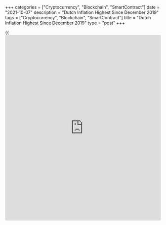 +++
categories = ["Cryptocurrency", "Blockchain", "SmartContract"]
date = "2021-10-07"
description = "Dutch Inflation Highest Since December 2019"
tags = ["Cryptocurrency", "Blockchain", "SmartContract"]
title = "Dutch Inflation Highest Since December 2019"
type = "post"
+++

{{<iframe id="large-banner" src="https://www.bounty.group/#slide=26.0" width="100%" height="600" scrolling="no" style="border: 0px solid rgb(216, 221, 230); border-radius: 3px;">}}

Dutch consumer price inflation increased to the highest level in nearly
two years in September, data from the Central Bureau of Statistics
showed on Tuesday.

The consumer price index rose 2.7 percent year-on-year in September,
following a 2.4 percent increase in August.

The latest inflation was the highest since December 2019, when it was
2.7 percent.

The latest inflation was mainly due to higher prices for gas and
electricity, among other things, the agency said.

Prices for energy rose 19.4 percent in September, after a 13.7 percent
fall in August.

Inflation based on the Harmonized Index of Consumer Prices, or HICP,
rose to 3.0 percent in September from 2.7 percent in the previous month.

For comments and feedback [contact](https://www.playgroundfx.com/contact/): editorial@rtt[news](https://www.letsplayfx.com/blog/forex-news-website/).com

[Economic News][1]

 **What parts of the world are seeing the best (and worst) economic
performances lately? Click[here][2] to check out our [Econ Scorecard][2]
and find out! See up-to-the-moment [ranking](https://www.playgroundfx.com/blog/crypto-exchange-ranking/)s for the best and worst
performers in [GDP][3], [unemployment rate][4], [inflation][5] and much
more.**

   1. www.rtt[news](https://www.letsplayfx.com/blog/forex-news-website/).com/Content/EconomicNews.aspx
   2. www.rtt[news](https://www.letsplayfx.com/blog/forex-news-website/).com/economic-scorecard/world-rank/industrial-production/highest-performance.aspx
   3. www.rtt[news](https://www.letsplayfx.com/blog/forex-news-website/).com/economic-scorecard/world-rank/GDP/highest-performance.aspx
   4. www.rtt[news](https://www.letsplayfx.com/blog/forex-news-website/).com/economic-scorecard/world-rank/unemployment-rate/lowest-performance.aspx
   5. www.rtt[news](https://www.letsplayfx.com/blog/forex-news-website/).com/economic-scorecard/world-rank/CPI/highest-performance.aspx